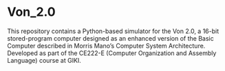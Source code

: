 # Von_2.0
This repository contains a Python-based simulator for the Von 2.0, a 16-bit stored-program computer designed as an enhanced version of the Basic Computer described in Morris Mano’s Computer System Architecture. Developed as part of the CE222-E (Computer Organization and Assembly Language) course at GIKI.
